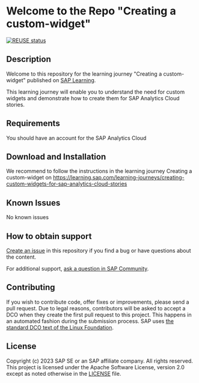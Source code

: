 


#  Welcome to the Repo "Creating a custom-widget"

[![REUSE status](https://api.reuse.software/badge/github.com/SAP-samples/analytics-cloud-creating-custom-widgets-learning-journey)](https://api.reuse.software/info/github.com/SAP-samples/analytics-cloud-creating-custom-widgets-learning-journey)

<!--- Register repository https://api.reuse.software/register, then add REUSE badge:
[![REUSE status](https://api.reuse.software/badge/github.com/SAP-samples/REPO-NAME)](https://api.reuse.software/info/github.com/SAP-samples/REPO-NAME)
-->

## Description
Welcome to this repository for the learning journey "Creating a custom-widget" published on [SAP Learning]([https://learning.sap.com/learning-journeys/creating-custom-widgets-for-sap-analytics-cloud-stories]). 

This learning journey will enable you to understand the need for custom widgets and demonstrate how to create them for SAP Analytics Cloud stories.

## Requirements
You should have an account for the SAP Analytics Cloud 
## Download and Installation

We recommend to follow the instructions in the learning journey Creating a custom-widget on https://learning.sap.com/learning-journeys/creating-custom-widgets-for-sap-analytics-cloud-stories
## Known Issues
No known issues

## How to obtain support
[Create an issue](https://github.com/SAP-samples/creating-custom-widgets-for-sap-analytics-cloud-stories-learning-journey/issues) in this repository if you find a bug or have questions about the content.
 
For additional support, [ask a question in SAP Community](https://answers.sap.com/questions/ask.html).

## Contributing
If you wish to contribute code, offer fixes or improvements, please send a pull request. Due to legal reasons, contributors will be asked to accept a DCO when they create the first pull request to this project. This happens in an automated fashion during the submission process. SAP uses [the standard DCO text of the Linux Foundation](https://developercertificate.org/).

## License
Copyright (c) 2023 SAP SE or an SAP affiliate company. All rights reserved. This project is licensed under the Apache Software License, version 2.0 except as noted otherwise in the [LICENSE](LICENSE) file.
